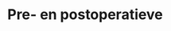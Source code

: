 ---
title: "Pre- en postoperatieve"
featured_image: "/images/specialisaties/postoperatief-kine.jpg"
weight: 4
---